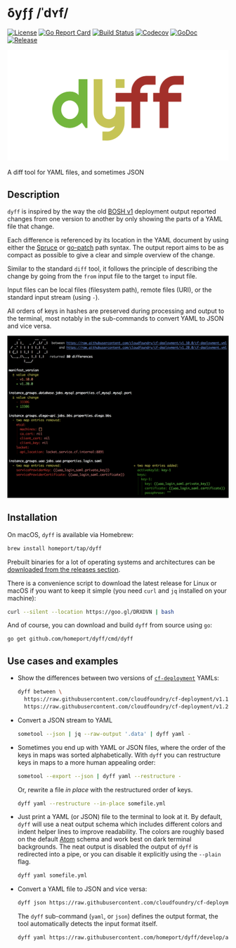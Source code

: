# δyƒƒ /ˈdʏf/

[![License](https://img.shields.io/github/license/homeport/dyff.svg)](https://github.com/homeport/dyff/blob/master/LICENSE)
[![Go Report Card](https://goreportcard.com/badge/github.com/homeport/dyff)](https://goreportcard.com/report/github.com/homeport/dyff)
[![Build Status](https://travis-ci.org/homeport/dyff.svg?branch=master)](https://travis-ci.org/homeport/dyff)
[![Codecov](https://img.shields.io/codecov/c/github/homeport/dyff/master.svg)](https://codecov.io/gh/homeport/dyff)
[![GoDoc](https://godoc.org/github.com/homeport/dyff/pkg?status.svg)](https://godoc.org/github.com/homeport/dyff/pkg)
[![Release](https://img.shields.io/github/release/homeport/dyff.svg)](https://github.com/homeport/dyff/releases/latest)

![dyff](.docs/logo.png?raw=true "dyff logo - the letters d, y, and f in the colors green, yellow and red")

A diff tool for YAML files, and sometimes JSON

## Description

`dyff` is inspired by the way the old [BOSH v1](https://bosh.io/) deployment output reported changes from one version to another by only showing the parts of a YAML file that change.

Each difference is referenced by its location in the YAML document by using either the [Spruce](https://github.com/geofffranks/spruce) or [go-patch](https://github.com/cppforlife/go-patch) path syntax. The output report aims to be as compact as possible to give a clear and simple overview of the change.

Similar to the standard `diff` tool, it follows the principle of describing the change by going from the `from` input file to the target `to` input file.

Input files can be local files (filesystem path), remote files (URI), or the standard input stream (using `-`).

All orders of keys in hashes are preserved during processing and output to the terminal, most notably in the sub-commands to convert YAML to JSON and vice versa.

![dyff between example](.docs/dyff-between-example.png?raw=true "dyff between example of two cf-deployment versions")

## Installation

On macOS, `dyff` is available via Homebrew:

```bash
brew install homeport/tap/dyff
```

Prebuilt binaries for a lot of operating systems and architectures can be [downloaded from the releases section](https://github.com/homeport/dyff/releases/latest).

There is a convenience script to download the latest release for Linux or macOS if you want to keep it simple (you need `curl` and `jq` installed on your machine):

```bash
curl --silent --location https://goo.gl/DRXDVN | bash
```

And of course, you can download and build `dyff` from source using `go`:

```bash
go get github.com/homeport/dyff/cmd/dyff
```

## Use cases and examples

- Show the differences between two versions of [`cf-deployment`](https://github.com/cloudfoundry/cf-deployment/) YAMLs:

    ```bash
    dyff between \
      https://raw.githubusercontent.com/cloudfoundry/cf-deployment/v1.19.0/cf-deployment.yml \
      https://raw.githubusercontent.com/cloudfoundry/cf-deployment/v1.20.0/cf-deployment.yml
    ```

- Convert a JSON stream to YAML

    ```bash
    sometool --json | jq --raw-output '.data' | dyff yaml -
    ```

- Sometimes you end up with YAML or JSON files, where the order of the keys in maps was sorted alphabetically. With `dyff` you can restructure keys in maps to a more human appealing order:

    ```bash
    sometool --export --json | dyff yaml --restructure -
    ```

    Or, rewrite a file _in place_ with the restructured order of keys.

    ```bash
    dyff yaml --restructure --in-place somefile.yml
    ```

- Just print a YAML (or JSON) file to the terminal to look at it. By default, `dyff` will use a neat output schema which includes different colors and indent helper lines to improve readability. The colors are roughly based on the default [Atom](https://atom.io) schema and work best on dark terminal backgrounds. The neat output is disabled the output of `dyff` is redirected into a pipe, or you can disable it explicitly using the `--plain` flag.

    ```bash
    dyff yaml somefile.yml
    ```

- Convert a YAML file to JSON and vice versa:

    ```bash
    dyff json https://raw.githubusercontent.com/cloudfoundry/cf-deployment/v1.19.0/cf-deployment.yml
    ```

    The `dyff` sub-command (`yaml`, or `json`) defines the output format, the tool automatically detects the input format itself.

    ```bash
    dyff yaml https://raw.githubusercontent.com/homeport/dyff/develop/assets/bosh-yaml/manifest.json
    ```
